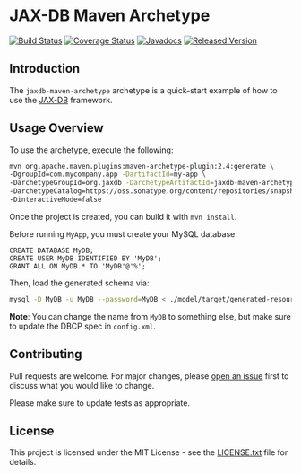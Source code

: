 # JAX-DB Maven Archetype

[![Build Status](https://travis-ci.org/jaxdb/jaxdb.svg?1)](https://travis-ci.org/jaxdb/jaxdb)
[![Coverage Status](https://coveralls.io/repos/github/jaxdb/jaxdb/badge.svg?1)](https://coveralls.io/github/jaxdb/jaxdb)
[![Javadocs](https://www.javadoc.io/badge/org.jaxdb/jaxdb-maven-archetype.svg?1)](https://www.javadoc.io/doc/org.jaxdb/jaxdb-maven-archetype)
[![Released Version](https://img.shields.io/maven-central/v/org.jaxdb/jaxdb-maven-archetype.svg?1)](https://mvnrepository.com/artifact/org.jaxdb/jaxdb-maven-archetype)

## Introduction

The `jaxdb-maven-archetype` archetype is a quick-start example of how to use the [JAX-DB][jaxdb] framework.

## Usage Overview

To use the archetype, execute the following:

```bash
mvn org.apache.maven.plugins:maven-archetype-plugin:2.4:generate \
-DgroupId=com.mycompany.app -DartifactId=my-app \
-DarchetypeGroupId=org.jaxdb -DarchetypeArtifactId=jaxdb-maven-archetype -DarchetypeVersion=0.4.1-SNAPSHOT \
-DarchetypeCatalog=https://oss.sonatype.org/content/repositories/snapshots/ \
-DinteractiveMode=false
```

Once the project is created, you can build it with `mvn install`.

Before running `MyApp`, you must create your MySQL database:

```
CREATE DATABASE MyDB;
CREATE USER MyDB IDENTIFIED BY 'MyDB';
GRANT ALL ON MyDB.* TO 'MyDB'@'%';
```

Then, load the generated schema via:

```bash
mysql -D MyDB -u MyDB --password=MyDB < ./model/target/generated-resources/jaxdb/db.sql
```

**Note**: You can change the name from `MyDB` to something else, but make sure to update the DBCP spec in `config.xml`.

## Contributing

Pull requests are welcome. For major changes, please [open an issue](../../issues) first to discuss what you would like to change.

Please make sure to update tests as appropriate.

## License

This project is licensed under the MIT License - see the [LICENSE.txt](LICENSE.txt) file for details.

[mvn-archetype]: https://img.shields.io/badge/mvn-archetype-yellow.svg
[jaxdb]: /
